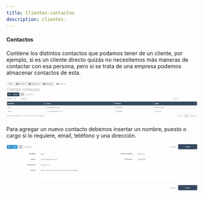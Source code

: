 ```yaml
---
title: Clientes-contactos
description: clientes.
---
```


#### Contactos

Contiene los distintos contactos que podamos tener de un cliente, por ejemplo, si es un cliente directo quizás no necesitemos más maneras de contactar con esa persona, pero si se trata de una empresa podemos almacenar contactos de esta.

![Paso 1](../../../assets/tu_empresa/clientes_1.png)

Para agregar un nuevo contacto debemos insertar un nombre, puesto o cargo si lo requiere, email, teléfono y una dirección.

![Paso 2](../../../assets/tu_empresa/clientes_2.png)